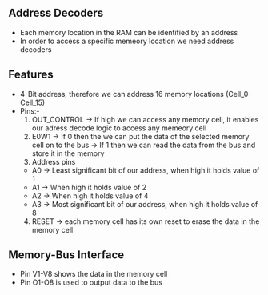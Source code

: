 ## Address Decoders
- Each memory location in the RAM can be identified by an address
- In order to access a specific memeory location we need address decoders

## Features
- 4-Bit address, therefore we can address 16 memory locations (Cell_0-Cell_15)
- Pins:-
   1) OUT_CONTROL -> If high we can access any memory cell, it enables our adress decode logic to access any memeory cell
   2) E0W1 -> If 0 then the we can put the data of the selected memory cell on to the bus
           -> If 1 then we can read the data from the bus and store it in the memory
   3) Address pins
   - A0 -> Least significant bit of our address, when high it holds value of 1
   - A1 -> When high it holds value of 2
   - A2 -> When high it holds value of 4
   - A3 -> Most significant bit of our address, when high it holds value of 8
   4) RESET -> each memory cell has its own reset to erase the data in the memory cell

## Memory-Bus Interface
- Pin V1-V8 shows the data in the memory cell
- Pin O1-O8 is used to output data to the bus


     
     



